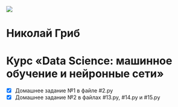 ![](https://static.tildacdn.biz/tild3564-3336-4466-a531-623936373763/Group_173.svg)

# Николай Гриб
# Курс «Data Science: машинное обучение и нейронные сети»


- [x] Домашнее задание №1  в файле #2.py
- [x] Домашнее задание №2  в файлах #13.py, #14.py и #15.py